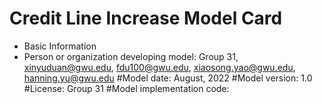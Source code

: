 # Credit Line Increase Model Card

- Basic Information
- Person or organization developing model: Group 31, xinyuduan@gwu.edu, fdu100@gwu.edu, xiaosong.yao@gwu.edu, hanning.yu@gwu.edu
#Model date: August, 2022
#Model version: 1.0
#License: Group 31
#Model implementation code: 
